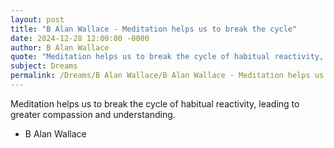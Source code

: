 ```yaml
---
layout: post
title: "B Alan Wallace - Meditation helps us to break the cycle"
date: 2024-12-28 12:00:00 -0000
author: B Alan Wallace
quote: "Meditation helps us to break the cycle of habitual reactivity, leading to greater compassion and understanding."
subject: Dreams
permalink: /Dreams/B Alan Wallace/B Alan Wallace - Meditation helps us to break the cycle
---
```


Meditation helps us to break the cycle of habitual reactivity, leading to greater compassion and understanding.

- B Alan Wallace
